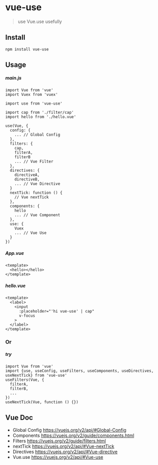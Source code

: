 # vue-use

> use Vue.use usefully

## Install

```
npm install vue-use
```

## Usage

##### main.js

``` ecmascript 6
import Vue from 'vue'
import Vuex from 'vuex'

import use from 'vue-use'

import cap from './filter/cap'
import hello from './hello.vue'

use(Vue, {
  config: {
    ... // Global Config
  },
  filters: {
    cap,
    filterA,
    filterB
    ... // Vue Filter
  },
  directives: {
    directiveA,
    directiveB,
    ... // Vue Directive
  }
  nextTick: function () {
    // Vue nextTick
  },
  components: {
    hello
    ... // Vue Component
  },
  use: {
    Vuex
    ... // Vue Use
  }
})
```

##### App.vue

```vue
<template>
  <hello></hello>
</template>

```

##### hello.vue

```vue
<template>
  <label>
    <input
      :placeholder="'hi vue-use' | cap"
      v-focus
    >
  </label>
</template>
```

### Or

##### try

```vue
import Vue from 'vue'
import {use, useConfig, useFilters, useComponents, useDirectives, useNextTick} from 'vue-use'
useFilters(Vue, {
  filterA,
  filterB,
  ...
})
useNextTick(Vue, function () {})
```

## Vue Doc

- Global Config https://vuejs.org/v2/api/#Global-Config
- Components https://vuejs.org/v2/guide/components.html
- Filters https://vuejs.org/v2/guide/filters.html
- nextTick https://vuejs.org/v2/api/#Vue-nextTick
- Directives https://vuejs.org/v2/api/#Vue-directive
- Vue.use https://vuejs.org/v2/api/#Vue-use
